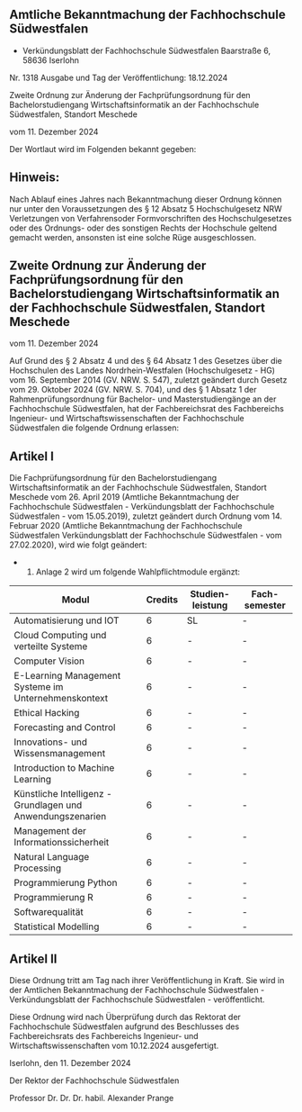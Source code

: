 ## Amtliche Bekanntmachung der Fachhochschule Südwestfalen

- Verkündungsblatt der Fachhochschule Südwestfalen Baarstraße 6, 58636 Iserlohn

Nr. 1318                           Ausgabe und Tag der Veröffentlichung:   18.12.2024

Zweite Ordnung zur Änderung der Fachprüfungsordnung für den Bachelorstudiengang Wirtschaftsinformatik an der Fachhochschule Südwestfalen, Standort Meschede

vom 11. Dezember 2024

Der Wortlaut wird im Folgenden bekannt gegeben:

## Hinweis:

Nach Ablauf eines Jahres nach Bekanntmachung dieser Ordnung können nur unter den Voraussetzungen des § 12 Absatz 5 Hochschulgesetz NRW Verletzungen von Verfahrensoder Formvorschriften des Hochschulgesetzes oder des Ordnungs- oder des sonstigen Rechts der Hochschule geltend gemacht werden, ansonsten ist eine solche Rüge ausgeschlossen.

## Zweite Ordnung zur Änderung der Fachprüfungsordnung für den Bachelorstudiengang Wirtschaftsinformatik an der Fachhochschule Südwestfalen, Standort Meschede

vom 11. Dezember 2024

Auf Grund des § 2 Absatz 4 und des § 64 Absatz 1 des Gesetzes über die Hochschulen des Landes Nordrhein-Westfalen  (Hochschulgesetz  -  HG)  vom  16.  September  2014  (GV.  NRW.  S.  547),  zuletzt geändert  durch  Gesetz  vom  29.  Oktober  2024  (GV.  NRW.  S.  704),  und  des  §  1  Absatz  1  der Rahmenprüfungsordnung für Bachelor- und Masterstudiengänge an der Fachhochschule Südwestfalen, hat der Fachbereichsrat des Fachbereichs Ingenieur- und Wirtschaftswissenschaften der Fachhochschule Südwestfalen die folgende Ordnung erlassen:

## Artikel I

Die  Fachprüfungsordnung  für  den  Bachelorstudiengang  Wirtschaftsinformatik  an  der  Fachhochschule Südwestfalen, Standort Meschede vom 26. April 2019 (Amtliche Bekanntmachung der Fachhochschule Südwestfalen - Verkündungsblatt der Fachhochschule Südwestfalen - vom 15.05.2019), zuletzt geändert durch Ordnung vom 14. Februar 2020 (Amtliche Bekanntmachung der Fachhochschule Südwestfalen Verkündungsblatt der Fachhochschule Südwestfalen - vom 27.02.2020), wird wie folgt geändert:

- 1. Anlage 2 wird um folgende Wahlpflichtmodule ergänzt:

| Modul                                                       |   Credits | Studien- leistung   | Fach-  semester   |
|-------------------------------------------------------------|-----------|---------------------|-------------------|
| Automatisierung und IOT                                     |         6 | SL                  | -                 |
| Cloud Computing und verteilte Systeme                       |         6 | -                   | -                 |
| Computer Vision                                             |         6 | -                   | -                 |
| E-Learning Management Systeme im  Unternehmenskontext       |         6 | -                   | -                 |
| Ethical Hacking                                             |         6 | -                   | -                 |
| Forecasting and Control                                     |         6 | -                   | -                 |
| Innovations- und Wissensmanagement                          |         6 | -                   | -                 |
| Introduction to Machine Learning                            |         6 | -                   | -                 |
| Künstliche Intelligenz - Grundlagen und  Anwendungszenarien |         6 | -                   | -                 |
| Management der Informationssicherheit                       |         6 | -                   | -                 |
| Natural Language Processing                                 |         6 | -                   | -                 |
| Programmierung Python                                       |         6 | -                   | -                 |
| Programmierung R                                            |         6 | -                   | -                 |
| Softwarequalität                                            |         6 | -                   | -                 |
| Statistical Modelling                                       |         6 | -                   | -                 |

## Artikel II

Diese Ordnung tritt am Tag nach ihrer Veröffentlichung in Kraft. Sie wird in der Amtlichen Bekanntmachung der Fachhochschule Südwestfalen -Verkündungsblatt der Fachhochschule Südwestfalen - veröffentlicht.

Diese Ordnung wird nach Überprüfung durch das Rektorat der Fachhochschule Südwestfalen aufgrund des Beschlusses des Fachbereichsrats des Fachbereichs Ingenieur- und Wirtschaftswissenschaften vom 10.12.2024 ausgefertigt.

Iserlohn, den 11. Dezember 2024

Der Rektor der Fachhochschule Südwestfalen

Professor Dr. Dr. Dr. habil. Alexander Prange